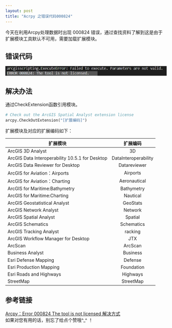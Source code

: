 ```yaml
---
layout: post
title: "Acrpy 之错误代码000824"
---
```

今天在利用Arcpy处理数据时出现 000824 错误，通过查找资料了解到这是由于扩展模块工具默认不可用，需要加载扩展模块。  
<!--more-->

## 错误代码
![错误提示](\assets\images\acrpy-error-code-000824\error-code-000824.jpg)  
## 解决办法
通过CheckExtension函数引用模块。
```python
# Check out the ArcGIS Spatial Analyst extension license
arcpy.CheckOutExtension("[扩展编码]")
```
扩展模块及对应的扩展编码如下：  

| 扩展模块 | 扩展编码
|-|:-:
| ArcGIS 3D Analyst | 3D
| ArcGIS Data Interoperability 10.5.1 for Desktop | DataInteroperability
| ArcGIS Data Reviewer for Desktop | Datareviewer
| ArcGIS for Aviation：Airports | Airports
| ArcGIS for Aviation：Charting | Aeronautical
| ArcGIS for Maritime:Bathymetry | Bathymetry
| ArcGIS for Maritime:Charting | Nautical
| ArcGIS Geostatistical Analyst | GeoStats
| ArcGIS Network Analyst | Network
| ArcGIS Spatial Analyst | Spatial
| ArcGIS Schematics | Schematics
| ArcGIS Tracking Analyst | racking
| ArcGIS Workflow Manager for Desktop | JTX
| ArcScan | ArcScan
| Business Analyst | Business
| Esri Defense Mapping | Defense
| Esri Production Mapping | Foundation
| Esri Roads and Highways | Highways
| StreetMap | StreetMap

## 参考链接
[Arcpy：Error 000824 The tool is not licensed 解决方式](https://blog.xiewei.link/index.php/archives/304/)  
如果对您有用的话，别忘了给点个赞哦^_^ ！
